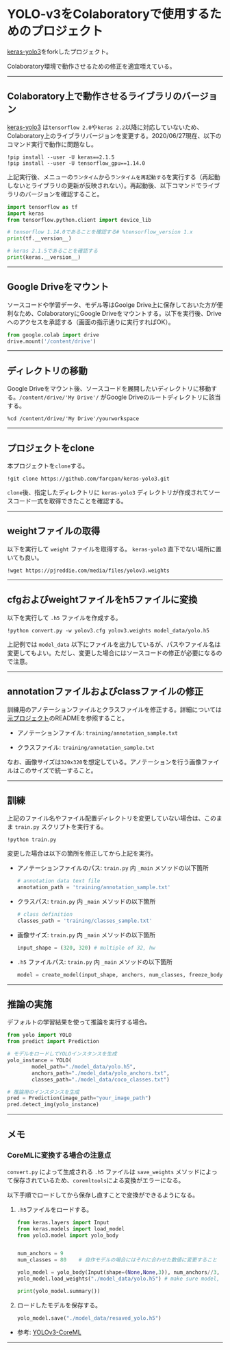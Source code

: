 # YOLO-v3をColaboratoryで使用するためのプロジェクト

[keras-yolo3](https://github.com/qqwweee/keras-yolo3)をforkしたプロジェクト。

Colaboratory環境で動作させるための修正を適宜咥えている。

---

## Colaboratory上で動作させるライブラリのバージョン

[keras-yolo3](https://github.com/qqwweee/keras-yolo3) は`tensorflow 2.0`や`keras 2.2`以降に対応していないため、Colaboratory上のライブラリバージョンを変更する。2020/06/27現在、以下のコマンド実行で動作に問題なし。

```
!pip install --user -U keras==2.1.5
!pip install --user -U tensorflow_gpu==1.14.0
```

上記実行後、メニューの`ランタイム`から`ランタイムを再起動する`を実行する（再起動しないとライブラリの更新が反映されない）。再起動後、以下コマンドでライブラリのバージョンを確認すること。

```python
import tensorflow as tf
import keras
from tensorflow.python.client import device_lib

# tensorflow 1.14.0であることを確認する# %tensorflow_version 1.x
print(tf.__version__)

# keras 2.1.5であることを確認する
print(keras.__version__)
```

---

## Google Driveをマウント

ソースコードや学習データ、モデル等はGoolge Drive上に保存しておいた方が便利なため、ColaboratoryにGoogle Driveをマウントする。以下を実行後、Driveへのアクセスを承認する（画面の指示通りに実行すればOK）。

```python
from google.colab import drive
drive.mount('/content/drive')
```

---

## ディレクトリの移動

Google Driveをマウント後、ソースコードを展開したいディレクトリに移動する。`/content/drive/'My Drive'/` がGoogle Driveのルートディレクトリに該当する。

```
%cd /content/drive/'My Drive'/yourworkspace
```

---

## プロジェクトをclone

本プロジェクトを`clone`する。

```
!git clone https://github.com/farcpan/keras-yolo3.git
```

`clone`後、指定したディレクトリに `keras-yolo3` ディレクトリが作成されてソースコード一式を取得できたことを確認する。

---

## weightファイルの取得

以下を実行して `weight` ファイルを取得する。 `keras-yolo3` 直下でない場所に置いても良い。

```
!wget https://pjreddie.com/media/files/yolov3.weights
```

---

## cfgおよびweightファイルをh5ファイルに変換

以下を実行して `.h5` ファイルを作成する。

```
!python convert.py -w yolov3.cfg yolov3.weights model_data/yolo.h5
```

上記例では `model_data` 以下にファイルを出力しているが、パスやファイル名は変更してもよい。ただし、変更した場合にはソースコードの修正が必要になるので注意。

---

## annotationファイルおよびclassファイルの修正

訓練用のアノテーションファイルとクラスファイルを修正する。詳細については[元プロジェクト](https://github.com/farcpan/keras-yolo3/tree/develop_colaboratory)のREADMEを参照すること。

* アノテーションファイル: `training/annotation_sample.txt`

* クラスファイル: `training/annotation_sample.txt`

なお、画像サイズは`320x320`を想定している。アノテーションを行う画像ファイルはこのサイズで統一すること。

---

## 訓練

上記のファイル名やファイル配置ディレクトリを変更していない場合は、このまま `train.py` スクリプトを実行する。

```
!python train.py
```

変更した場合は以下の箇所を修正してから上記を実行。

* アノテーションファイルのパス: `train.py` 内 `_main` メソッドの以下箇所

    ```python
    # annotation data text file
    annotation_path = 'training/annotation_sample.txt'
    ```

* クラスパス: `train.py` 内 `_main` メソッドの以下箇所

    ```python
    # class definition
    classes_path = 'training/classes_sample.txt'
    ```

* 画像サイズ: `train.py` 内 `_main` メソッドの以下箇所

    ```python
    input_shape = (320, 320) # multiple of 32, hw
    ```

* `.h5` ファイルパス: `train.py` 内 `_main` メソッドの以下箇所

    ```python
    model = create_model(input_shape, anchors, num_classes, freeze_body=2, weights_path='model_data/yolo.h5')
    ```

---

## 推論の実施

デフォルトの学習結果を使って推論を実行する場合。

```python
from yolo import YOLO
from predict import Prediction

# モデルをロードしてYOLOインスタンスを生成
yolo_instance = YOLO(
        model_path="./model_data/yolo.h5", 
        anchors_path="./model_data/yolo_anchors.txt",
        classes_path="./model_data/coco_classes.txt")

# 推論用のインスタンスを生成
pred = Prediction(image_path="your_image_path")
pred.detect_img(yolo_instance)    
```

---

## メモ

### CoreMLに変換する場合の注意点

`convert.py` によって生成される `.h5` ファイルは `save_weights` メソッドによって保存されているため、`coremltools`による変換がエラーになる。


以下手順でロードしてから保存し直すことで変換ができるようになる。

1. `.h5`ファイルをロードする。
    ```python
    from keras.layers import Input
    from keras.models import load_model
    from yolo3.model import yolo_body


    num_anchors = 9
    num_classes = 80    # 自作モデルの場合にはそれに合わせた数値に変更すること

    yolo_model = yolo_body(Input(shape=(None,None,3)), num_anchors//3, num_classes)
    yolo_model.load_weights("./model_data/yolo.h5") # make sure model, anchors and classes match

    print(yolo_model.summary())
    ```

1. ロードしたモデルを保存する。
    ```python
    yolo_model.save("./model_data/resaved_yolo.h5")
    ```

* 参考: [YOLOv3-CoreML](https://github.com/Ma-Dan/YOLOv3-CoreML)

---
